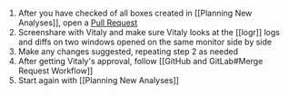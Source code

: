 1. After you have checked of all boxes created in [[Planning New Analyses]], open a [Pull Request](https://docs.github.com/en/pull-requests/collaborating-with-pull-requests/proposing-changes-to-your-work-with-pull-requests/about-pull-requests)
2. Screenshare with Vitaly and make sure Vitaly looks at the [[logr]] logs and diffs on two windows opened on the same monitor side by side
3. Make any changes suggested, repeating step 2 as needed
4. After getting Vitaly's approval, follow [[GitHub and GitLab#Merge Request Workflow]]
5. Start again with [[Planning New Analyses]]
